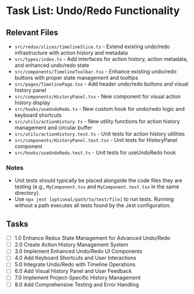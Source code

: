 # Task List: Undo/Redo Functionality

## Relevant Files

- `src/redux/slices/timelineSlice.ts` - Extend existing undo/redo infrastructure with action history and metadata
- `src/types/index.ts` - Add interfaces for action history, action metadata, and enhanced undo/redo state
- `src/components/TimelineToolbar.tsx` - Enhance existing undo/redo buttons with proper state management and tooltips
- `src/pages/TimelinePage.tsx` - Add header undo/redo buttons and visual history panel
- `src/components/HistoryPanel.tsx` - New component for visual action history display
- `src/hooks/useUndoRedo.ts` - New custom hook for undo/redo logic and keyboard shortcuts
- `src/utils/actionHistory.ts` - New utility functions for action history management and circular buffer
- `src/utils/actionHistory.test.ts` - Unit tests for action history utilities
- `src/components/HistoryPanel.test.tsx` - Unit tests for HistoryPanel component
- `src/hooks/useUndoRedo.test.ts` - Unit tests for useUndoRedo hook

### Notes

- Unit tests should typically be placed alongside the code files they are testing (e.g., `MyComponent.tsx` and `MyComponent.test.tsx` in the same directory).
- Use `npx jest [optional/path/to/test/file]` to run tests. Running without a path executes all tests found by the Jest configuration.

## Tasks

- [ ] 1.0 Enhance Redux State Management for Advanced Undo/Redo
- [ ] 2.0 Create Action History Management System
- [ ] 3.0 Implement Enhanced Undo/Redo UI Components
- [ ] 4.0 Add Keyboard Shortcuts and User Interactions
- [ ] 5.0 Integrate Undo/Redo with Timeline Operations
- [ ] 6.0 Add Visual History Panel and User Feedback
- [ ] 7.0 Implement Project-Specific History Management
- [ ] 8.0 Add Comprehensive Testing and Error Handling
